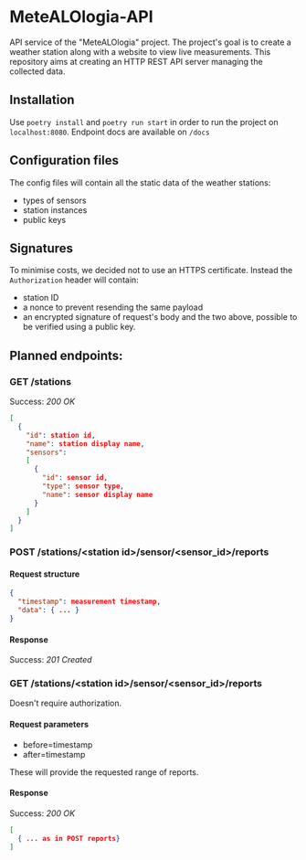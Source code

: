 # MeteALOlogia-API
API service of the "MeteALOlogia" project. The project's goal is to create a weather station along with a website to view live measurements. This repository aims at creating an HTTP REST API server managing the collected data.

## Installation
Use `poetry install` and `poetry run start` in order to run the project on `localhost:8080`. Endpoint docs are available on `/docs`

## Configuration files
The config files will contain all the static data of the weather stations:
- types of sensors
- station instances
- public keys

## Signatures
To minimise costs, we decided not to use an HTTPS certificate. Instead the `Authorization` header will contain:
 - station ID
 - a nonce to prevent resending the same payload
 - an encrypted signature of request's body and the two above, possible to be verified using a public key.

## Planned endpoints:

### GET /stations
Success: *200 OK*
```json
[
  {
    "id": station id,
    "name": station display name,
    "sensors":
    [
      {
        "id": sensor id,
        "type": sensor type,
        "name": sensor display name
      }
    ]
  }
]
```

### POST /stations/\<station id>/sensor/\<sensor_id>/reports

#### Request structure
```json
{
  "timestamp": measurement timestamp,
  "data": { ... }
}
```

#### Response
Success: *201 Created*

### GET /stations/\<station id>/sensor/\<sensor_id>/reports
Doesn't require authorization.

#### Request parameters
- before=timestamp
- after=timestamp

These will provide the requested range of reports.

#### Response
Success: *200 OK*
```json
[
  { ... as in POST reports}
]
```